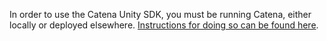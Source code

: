 In order to use the Catena Unity SDK, you must be running Catena, either locally or deployed elsewhere. [Instructions for doing so can be found here](../../installation/index.md).